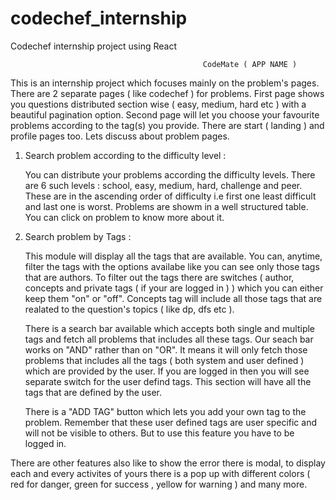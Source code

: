 # codechef_internship
Codechef internship project using React

                                               CodeMate ( APP NAME )
                                                          

This is an internship project which focuses mainly on the problem's pages. There are 2 separate pages ( like codechef ) for problems. First page shows you questions distributed section wise
( easy, medium, hard etc ) with a beautiful pagination option. Second page will let you choose your favourite problems according to the tag(s) you provide. There are start ( landing ) 
and profile pages too. Lets discuss about problem pages.

1) Search problem according to the difficulty level : 

	You can distribute your problems according the difficulty levels. There are 6 such levels : school, easy, medium, hard, challenge and peer. These are in the ascending order of 
	difficulty i.e first one least difficult and last one is worst. Problems are showm in a well structured table. You can click on problem to know more about it.

2) Search problem by Tags : 

	This module will display all the tags that are available. You can, anytime, filter the tags with the options availabe like you can see only those tags that are authors. 
	To filter out the tags there are switches ( author, concepts and private tags ( if your are logged in ) ) which you can either keep them "on" or "off". Concepts tag
	will include all those tags that are realated to the question's topics ( like dp, dfs etc ). 

	There is a search bar available which accepts both single and multiple tags and fetch all problems that includes all these tags. Our seach bar works on "AND" rather
	than on "OR". It means it will only fetch those problems that includes all the tags ( both system and user defined ) which are provided by the user. If you are logged
	in then you will see separate switch for the user defind tags. This section will have all the tags that are defined by the user.

	There is a "ADD TAG" button which lets you add your own tag to the problem. Remember that these user defined tags are user specific and will not be visible to others. But
	to use this feature you have to be logged in.


There are other features also like to show the error there is modal, to display each and every activites of yours there is a pop up with different colors ( red for danger, green 
for success , yellow for warning ) and many more.
